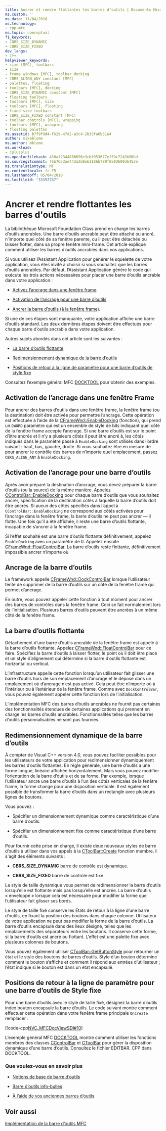 ```yaml
---
title: Ancrer et rendre flottantes les barres d’outils | Documents Microsoft
ms.custom: ''
ms.date: 11/04/2016
ms.technology:
- cpp-mfc
ms.topic: conceptual
f1_keywords:
- CBRS_SIZE_DYNAMIC
- CBRS_SIZE_FIXED
dev_langs:
- C++
helpviewer_keywords:
- size [MFC], toolbars
- size
- frame windows [MFC], toolbar docking
- CBRS_ALIGN_ANY constant [MFC]
- palettes, floating
- toolbars [MFC], docking
- CBRS_SIZE_DYNAMIC constant [MFC]
- floating toolbars
- toolbars [MFC], size
- toolbars [MFC], floating
- fixed-size toolbars
- CBRS_SIZE_FIXED constant [MFC]
- toolbar controls [MFC], wrapping
- toolbars [MFC], wrapping
- floating palettes
ms.assetid: b7f9f9d4-f629-47d2-a3c4-2b33fa6b51e4
author: mikeblome
ms.author: mblome
ms.workload:
- cplusplus
ms.openlocfilehash: 430af2344888696e3cbf053677ef59c7249b50bd
ms.sourcegitcommit: 76b7653ae443a2b8eb1186b789f8503609d6453e
ms.translationtype: MT
ms.contentlocale: fr-FR
ms.lasthandoff: 05/04/2018
ms.locfileid: "33352787"
---
```

# <a name="docking-and-floating-toolbars"></a>Ancrer et rendre flottantes les barres d'outils
La bibliothèque Microsoft Foundation Class prend en charge les barres d’outils ancrables. Une barre d’outils ancrable peut être attaché ou ancré, n’importe quel côté de sa fenêtre parente, ou il peut être détachée ou laisser flotter, dans sa propre fenêtre mini-frame. Cet article explique comment utiliser les barres d’outils ancrables dans vos applications.  
  
 Si vous utilisez l’Assistant Application pour générer le squelette de votre application, vous êtes invité à choisir si vous souhaitez que les barres d’outils ancrables. Par défaut, l’Assistant Application génère le code qui exécute les trois actions nécessaires pour placer une barre d’outils ancrable dans votre application :  
  
-   [Activez l’ancrage dans une fenêtre frame](#_core_enabling_docking_in_a_frame_window).  
  
-   [Activation de l’ancrage pour une barre d’outils](#_core_enabling_docking_for_a_toolbar).  
  
-   [Ancrer la barre d’outils (à la fenêtre frame)](#_core_docking_the_toolbar).  
  
 Si une de ces étapes sont manquante, votre application affiche une barre d’outils standard. Les deux dernières étapes doivent être effectués pour chaque barre d’outils ancrable dans votre application.  
  
 Autres sujets abordés dans cet article sont les suivantes :  
  
-   [La barre d’outils flottante](#_core_floating_the_toolbar)  
  
-   [Redimensionnement dynamique de la barre d’outils](#_core_dynamically_resizing_the_toolbar)  
  
-   [Positions de retour à la ligne de paramètre pour une barre d’outils de style fixe](#_core_setting_wrap_positions_for_a_fixed_style_toolbar)  
  
 Consultez l’exemple général MFC [DOCKTOOL](../visual-cpp-samples.md) pour obtenir des exemples.  
  
##  <a name="_core_enabling_docking_in_a_frame_window"></a> Activation de l’ancrage dans une fenêtre Frame  
 Pour ancrer des barres d’outils dans une fenêtre frame, la fenêtre frame (ou la destination) doit être activée pour permettre l’ancrage. Cette opération est effectuée à l’aide de la [CFrameWnd::EnableDocking](../mfc/reference/cframewnd-class.md#enabledocking) (fonction), qui prend un `DWORD` paramètre qui est un ensemble de style de bits indiquant quel côté de la fenêtre frame accepte l’ancrage. Si une barre d’outils est sur le point d’être ancrée et il n’y a plusieurs côtés il peut être ancré à, les côtés indiqués dans le paramètre passé à `EnableDocking` sont utilisés dans l’ordre suivant : haut, bas, gauche, droite. Si vous souhaitez être en mesure de pour ancrer le contrôle des barres de n’importe quel emplacement, passez `CBRS_ALIGN_ANY` à `EnableDocking`.  
  
##  <a name="_core_enabling_docking_for_a_toolbar"></a> Activation de l’ancrage pour une barre d’outils  
 Après avoir préparé la destination d’ancrage, vous devez préparer la barre d’outils (ou la source) de la même manière. Appelez [CControlBar::EnableDocking](../mfc/reference/ccontrolbar-class.md#enabledocking) pour chaque barre d’outils que vous souhaitez ancrer, spécification de la destination côtés à laquelle la barre d’outils doit être ancrés. Si aucun des côtés spécifiés dans l’appel à `CControlBar::EnableDocking` ne correspond aux côtés activées pour l’ancrage dans la fenêtre frame, la barre d’outils ne peut pas ancrer — il flotte. Une fois qu’il a été affichée, il reste une barre d’outils flottante, incapable de s’ancrer à la fenêtre frame.  
  
 Si l’effet souhaité est une barre d’outils flottante définitivement, appelez `EnableDocking` avec un paramètre de 0. Appelez ensuite [CFrameWnd::FloatControlBar](../mfc/reference/cframewnd-class.md#floatcontrolbar). La barre d’outils reste flottante, définitivement impossible ancrer n’importe où.  
  
##  <a name="_core_docking_the_toolbar"></a> Ancrage de la barre d’outils  
 Le framework appelle [CFrameWnd::DockControlBar](../mfc/reference/cframewnd-class.md#dockcontrolbar) lorsque l’utilisateur tente de supprimer de la barre d’outils sur un côté de la fenêtre frame qui permet d’ancrage.  
  
 En outre, vous pouvez appeler cette fonction à tout moment pour ancrer des barres de contrôles dans la fenêtre frame. Ceci se fait normalement lors de l’initialisation. Plusieurs barres d’outils peuvent être ancrées à un même côté de la fenêtre frame.  
  
##  <a name="_core_floating_the_toolbar"></a> La barre d’outils flottante  
 Détachement d’une barre d’outils ancrable de la fenêtre frame est appelé à la barre d’outils flottante. Appelez [CFrameWnd::FloatControlBar](../mfc/reference/cframewnd-class.md#floatcontrolbar) pour ce faire. Spécifiez la barre d’outils à laisser flotter, le point où il doit être placé et un style d’alignement qui détermine si la barre d’outils flottante est horizontal ou vertical.  
  
 L’infrastructure appelle cette fonction lorsqu’un utilisateur fait glisser une barre d’outils hors de son emplacement d’ancrage et le dépose dans un emplacement où d’ancrage n’est pas activé. Cela peut être n’importe où à l’intérieur ou à l’extérieur de la fenêtre frame. Comme avec `DockControlBar`, vous pouvez également appeler cette fonction lors de l’initialisation.  
  
 L’implémentation MFC des barres d’outils ancrables ne fournit pas certaines des fonctionnalités étendues de certaines applications qui prennent en charge les barres d’outils ancrables. Fonctionnalités telles que les barres d’outils personnalisables ne sont pas fournies.  
  
##  <a name="_core_dynamically_resizing_the_toolbar"></a> Redimensionnement dynamique de la barre d’outils  
 À compter de Visual C++ version 4.0, vous pouvez faciliter possibles pour les utilisateurs de votre application pour redimensionner dynamiquement les barres d’outils flottantes. En règle générale, une barre d’outils a une forme longue, linéaire affichée horizontalement. Mais vous pouvez modifier l’orientation de la barre d’outils et de sa forme. Par exemple, lorsque l’utilisateur ancre une barre d’outils à l’un des côtés verticales de la fenêtre frame, la forme change pour une disposition verticale. Il est également possible de transformer la barre d’outils dans un rectangle avec plusieurs lignes de boutons.  
  
 Vous pouvez :  
  
-   Spécifier un dimensionnement dynamique comme caractéristique d’une barre d’outils.  
  
-   Spécifier un dimensionnement fixe comme caractéristique d’une barre d’outils.  
  
 Pour fournir cette prise en charge, il existe deux nouveaux styles de barre d’outils à utiliser dans vos appels à la [CToolBar::Create](../mfc/reference/ctoolbar-class.md#create) fonction membre. Il s'agit des éléments suivants :  
  
-   **CBRS_SIZE_DYNAMIC** barre de contrôle est dynamique.  
  
-   **CBRS_SIZE_FIXED** barre de contrôle est fixe.  
  
 Le style de taille dynamique vous permet de redimensionner la barre d’outils lorsqu’elle est flottante mais pas lorsqu’elle est ancrée. La barre d’outils « enveloppe » lorsque cela est nécessaire pour modifier la forme que l’utilisateur fait glisser ses bords.  
  
 Le style de taille fixé conserve les États de retour à la ligne d’une barre d’outils, en fixant la position des boutons dans chaque colonne. Utilisateur de votre application ne peut pas modifier la forme de la barre d’outils. La barre d’outils encapsule dans des lieux désigné, telles que les emplacements des séparateurs entre les boutons. Il conserve cette forme, si la barre d’outils est ancré ou flottant. L’effet est une palette fixe avec plusieurs colonnes de boutons.  
  
 Vous pouvez également utiliser [CToolBar::GetButtonStyle](../mfc/reference/ctoolbar-class.md#getbuttonstyle) pour retourner un état et le style des boutons de barres d’outils. Style d’un bouton détermine comment le bouton s’affiche et comment il répond aux entrées d’utilisateur ; l’état indique si le bouton est dans un état encapsulé.  
  
##  <a name="_core_setting_wrap_positions_for_a_fixed_style_toolbar"></a> Positions de retour à la ligne de paramètre pour une barre d’outils de Style fixe  
 Pour une barre d’outils avec le style de taille fixé, désignez la barre d’outils index bouton encapsule la barre d’outils. Le code suivant montre comment effectuer cette opération dans votre fenêtre frame principale `OnCreate` remplacer :  
  
 [!code-cpp[NVC_MFCDocViewSDI#10](../mfc/codesnippet/cpp/docking-and-floating-toolbars_1.cpp)]  
  
 L’exemple général MFC [DOCKTOOL](../visual-cpp-samples.md) montre comment utiliser les fonctions membres des classes [CControlBar](../mfc/reference/ccontrolbar-class.md) et [CToolBar](../mfc/reference/ctoolbar-class.md) pour gérer la disposition dynamique d’une barre d’outils. Consultez le fichier EDITBAR. CPP dans DOCKTOOL.  
  
### <a name="what-do-you-want-to-know-more-about"></a>Que voulez-vous en savoir plus  
  
-   [Notions de base de barre d’outils](../mfc/toolbar-fundamentals.md)  
  
-   [Barre d’outils info-bulles](../mfc/toolbar-tool-tips.md)  
  
-   [À l’aide de vos anciennes barres d’outils](../mfc/using-your-old-toolbars.md)  
  
## <a name="see-also"></a>Voir aussi  
 [Implémentation de la barre d’outils MFC](../mfc/mfc-toolbar-implementation.md)

